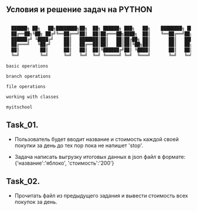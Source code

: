 ## Условия и решение задач на PYTHON

```python

  ██████╗ ██╗   ██╗████████╗██╗  ██╗ ██████╗ ███╗   ██╗    ████████╗ █████╗ ███████╗██╗  ██╗
  ██╔══██╗╚██╗ ██╔╝╚══██╔══╝██║  ██║██╔═══██╗████╗  ██║    ╚══██╔══╝██╔══██╗██╔════╝██║ ██╔╝
  ██████╔╝ ╚████╔╝    ██║   ███████║██║   ██║██╔██╗ ██║       ██║   ███████║███████╗█████╔╝ 
  ██╔═══╝   ╚██╔╝     ██║   ██╔══██║██║   ██║██║╚██╗██║       ██║   ██╔══██║╚════██║██╔═██╗ 
  ██║        ██║      ██║   ██║  ██║╚██████╔╝██║ ╚████║       ██║   ██║  ██║███████║██║  ██╗
  ╚═╝        ╚═╝      ╚═╝   ╚═╝  ╚═╝ ╚═════╝ ╚═╝  ╚═══╝       ╚═╝   ╚═╝  ╚═╝╚══════╝╚═╝  ╚═╝

```

```language
basic operations
```

```language
branch operations
```

```language
file operations
```

```language
working with classes
```

```language
myitschool
```
## Task_01.

- Пользователь будет вводит название и стоимость каждой своей покупки за день до тех пор пока не напишет 'stop'.

- Задача написать выгрузку итоговых данных в json файл в формате:
{'название':'яблоко',
'стоимость':'200'}

## Task_02.

- Прочитать файл из предыдущего задания и вывести стоимость всех покупок за день. 

